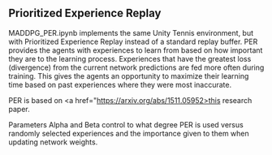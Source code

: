 ## Prioritized Experience Replay

MADDPG_PER.ipynb implements the same Unity Tennis environment, but with Prioritized Experience Replay instead of a standard replay buffer. PER provides the agents with experiences to learn from based on how important they are to the learning process. Experiences that have the greatest loss (divergence) from the current network predictions are fed more often during training. This gives the agents an opportunity to maximize their learning time based on past experiences where they were most inaccurate.

PER is based on <a href="https://arxiv.org/abs/1511.05952>this research paper</a>.

Parameters Alpha and Beta control to what degree PER is used versus randomly selected experiences and the importance given to them when updating network weights.
